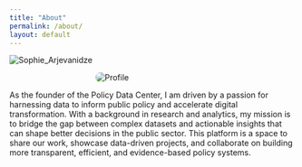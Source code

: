 ```yaml
---
title: "About"
permalink: /about/
layout: default
---
```

![Sophie_Arjevanidze](https://github.com/user-attachments/assets/c0f61ff7-522a-4fc2-adc7-4e1457b9d61d)

<img src="YOUR_IMAGE_URL_HERE" alt="Profile" style="max-width: 200px; display: block; margin: 0 auto; border-radius: 8px;">

As the founder of the Policy Data Center, I am driven by a passion for harnessing data to inform public policy and accelerate digital transformation. With a background in research and analytics, my mission is to bridge the gap between complex datasets and actionable insights that can shape better decisions in the public sector. This platform is a space to share our work, showcase data-driven projects, and collaborate on building more transparent, efficient, and evidence-based policy systems.
